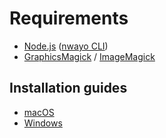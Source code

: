 # Requirements
- [Node.js](https://nodejs.org) ([nwayo CLI](https://www.npmjs.com/package/@absolunet/nwayo-cli))
- [GraphicsMagick](http://www.graphicsmagick.org) / [ImageMagick](https://www.imagemagick.org)

## Installation guides
- [macOS](macos.md)
- [Windows](windows.md)
